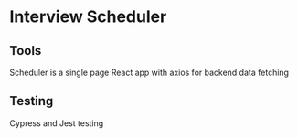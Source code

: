 # Interview Scheduler

## Tools 
Scheduler is a single page React app with axios for backend data fetching

## Testing
Cypress and Jest testing 
